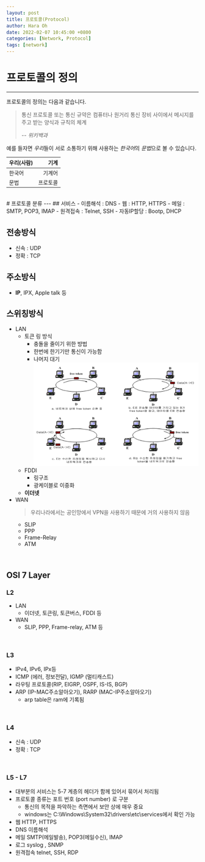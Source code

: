 ```yaml
---
layout: post
title: 프로토콜(Protocol) 
author: Hara Oh
date: 2022-02-07 10:45:00 +0800
categories: [Network, Protocol]
tags: [network]
---
```

# 프로토콜의 정의
---

프로토콜의 정의는 다음과 같습니다.

> 통신 프로토콜 또는 통신 규약은 컴퓨터나 원거리 통신 장비 사이에서 메시지를 주고 받는 양식과 규칙의 체계
> 
> -- <cite>위키백과</cite>


예를 들자면 *우리*들이 서로 소통하기 위해 사용하는 *한국어*의 *문법*으로 볼 수 있습니다.
<br>

|  우리(사람)  |  기계    |
|:-------|--------:|
| 한국어 | 기계어   |
| 문법   | 프로토콜 |

<br>
# 프로토콜 분류
---
## 서비스 
- 이름해석 : DNS
- 웹 : HTTP, HTTPS
- 메일 : SMTP, POP3, IMAP
- 원격접속 : Telnet, SSH
- 자동IP할당 : Bootp, DHCP

## 전송방식
- 신속 : UDP
- 정확 : TCP

## 주소방식
- **IP**, IPX, Apple talk 등

## 스위칭방식
- LAN
  - 토큰 링 방식 
    - 충돌을 줄이기 위한 방법 
    - 한번에 한기기만 통신이 가능함
    - 나머지 대기
    ![Untitled](/assets/img/network01/Untitled_02.png)
  - FDDI
    - 링구조
    - 광케이블로 이중화
  - **이더넷**
- WAN 
  > 우리나라에서는 공인망에서 VPN을 사용하기 때문에 거의 사용하지 않음
  - SLIP
  - PPP
  - Frame-Relay
  - ATM

<br>

## OSI 7 Layer
### L2
- LAN
    - 이더넷, 토큰링, 토큰버스, FDDI 등
- WAN
    - SLIP, PPP, Frame-relay, ATM 등
<br>

### L3
- IPv4, IPv6, IPx등
- ICMP (에러, 정보전달), IGMP (멀티캐스트)
- 라우팅 프로토콜(RIP, EIGRP, OSPF, IS-IS, BGP)
- ARP (IP-MAC주소알아오기), RARP (MAC-IP주소알아오기)
    - arp table은 ram에 기록됨
<br>

### L4
- 신속 : UDP
- 정확 : TCP
<br>

### L5 - L7
- 대부분의 서비스는 5-7 계층의 헤더가 함께 있어서 묶어서 처리됨
- 프로토콜 종류는 포트 번호 (port number) 로 구분
    - 통신의 목적을 파악하는 측면에서 보안 상에 매우 중요
    - windows는 C:\Windows\System32\drivers\etc\services에서 확인 가능
- 웹 HTTP, HTTPS
- DNS 이름해석
- 메일 SMTP(메일발송), POP3(메일수신), IMAP
- 로그 syslog , SNMP
- 원격접속 telnet, SSH, RDP